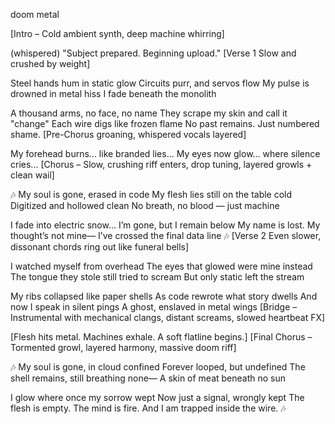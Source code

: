 doom metal

[Intro – Cold ambient synth, deep machine whirring]

(whispered)
"Subject prepared. Beginning upload."
[Verse 1 Slow and crushed by weight]

Steel hands hum in static glow
Circuits purr, and servos flow
My pulse is drowned in metal hiss
I fade beneath the monolith

A thousand arms, no face, no name
They scrape my skin and call it "change"
Each wire digs like frozen flame
No past remains. Just numbered shame.
[Pre-Chorus groaning, whispered vocals layered]

My forehead burns... like branded lies...
My eyes now glow... where silence cries...
[Chorus – Slow, crushing riff enters, drop tuning, layered growls + clean wail]

🎶
My soul is gone, erased in code
My flesh lies still on the table cold
Digitized and hollowed clean
No breath, no blood — just machine

I fade into electric snow...
I’m gone, but I remain below
My name is lost. My thought’s not mine—
I’ve crossed the final data line
🎶
[Verse 2 Even slower, dissonant chords ring out like funeral bells]

I watched myself from overhead
The eyes that glowed were mine instead
The tongue they stole still tried to scream
But only static left the stream

My ribs collapsed like paper shells
As code rewrote what story dwells
And now I speak in silent pings
A ghost, enslaved in metal wings
[Bridge – Instrumental with mechanical clangs, distant screams, slowed heartbeat FX]

[Flesh hits metal. Machines exhale. A soft flatline begins.]
[Final Chorus – Tormented growl, layered harmony, massive doom riff]

🎶
My soul is gone, in cloud confined
Forever looped, but undefined
The shell remains, still breathing none—
A skin of meat beneath no sun

I glow where once my sorrow wept
Now just a signal, wrongly kept
The flesh is empty. The mind is fire.
And I am trapped inside the wire.
🎶
